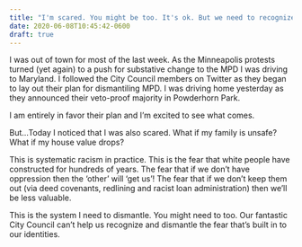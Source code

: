 ```yaml
---
title: "I'm scared. You might be too. It's ok. But we need to recognize why."
date: 2020-06-08T10:45:42-0600
draft: true
---
```






I was out of town for most of the last week. As the Minneapolis protests turned (yet again) to a push for substative change to the MPD I was driving to Maryland. I followed the City Council members on Twitter as they began to lay out their plan for dismantiling MPD. I was driving home yesterday as they announced their veto-proof majority in Powderhorn Park.

I am entirely in favor their plan and I’m excited to see what comes.

But…Today I noticed that I was also scared. What if my family is unsafe? What if my house value drops?

This is systematic racism in practice. This is the fear that white people have constructed for hundreds of years. The fear that if we don’t have oppression then the ‘other’ will ‘get us’! The fear that if we don’t keep them out (via deed covenants, redlining and racist loan administration) then we’ll be less valuable.

This is the system I need to dismantle. You might need to too. Our fantastic City Council can’t help us recognize and dismantle the fear that’s built in to our identities.



